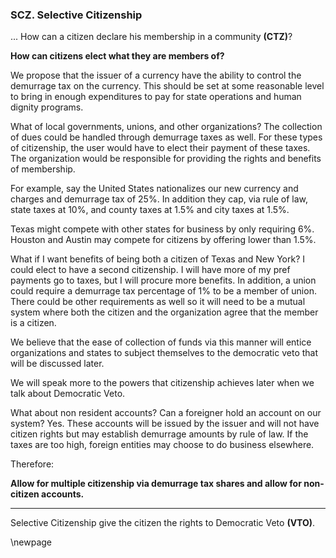 
### SCZ. Selective Citizenship

... How can a citizen declare his membership in a community **(CTZ)**?

**How can citizens elect what they are members of?**

We propose that the issuer of a currency have the ability to control the demurrage tax on the currency. This should be set at some reasonable level to bring in enough expenditures to pay for state operations and human dignity programs.

What of local governments, unions, and other organizations?  The collection of dues could be handled through demurrage taxes as well.  For these types of citizenship, the user would have to elect their payment of these taxes. The organization would be responsible for providing the rights and benefits of membership.

For example, say the United States nationalizes our new currency and charges and demurrage tax of 25%. In addition they cap, via rule of law, state taxes at 10%, and county taxes at 1.5% and city taxes at 1.5%.

Texas might compete with other states for business by only requiring 6%.  Houston and Austin may compete for citizens by offering lower than 1.5%.

What if I want benefits of being both a citizen of Texas and New York?  I could elect to have a second citizenship.  I will have more of my pref payments go to taxes, but I will procure more benefits. In addition, a union could require a demurrage tax percentage of 1% to be a member of union.  There could be other requirements as well so it will need to be a mutual system where both the citizen and the organization agree that the member is a citizen.

We believe that the ease of collection of funds via this manner will entice organizations and states to subject themselves to the democratic veto that will be discussed later.

We will speak more to the powers that citizenship achieves later when we talk about Democratic Veto.

What about non resident accounts?  Can a foreigner hold an account on our system?  Yes.  These accounts will be issued by the issuer and will not have citizen rights but may establish demurrage amounts by rule of law.  If the taxes are too high, foreign entities may choose to do business elsewhere.

Therefore:

**Allow for multiple citizenship via demurrage tax shares and allow for non-citizen accounts.**

----------

Selective Citizenship give the citizen the rights to Democratic Veto **(VTO)**.

\newpage




